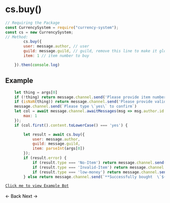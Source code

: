 # cs.buy()
```js
// Requiring the Package
const CurrencySystem = require("currency-system");
const cs = new CurrencySystem;
// Method:
        cs.buy({
        user: message.author, // user
        guild: message.guild, // guild, remove this line to make it global
        item: 1 // item number to buy 

    }).then(console.log)
```
## Example
```js
    let thing = args[0]
    if (!thing) return message.channel.send('Please provide item number')
    if (isNaN(thing)) return message.channel.send('Please provide valid item number')
    message.channel.send(`Please type \`yes\` to confirm`)
    let col = await message.channel.awaitMessages(msg => msg.author.id == message.author.id, {
        max: 1
    });
    if (col.first().content.toLowerCase() === 'yes') {

        let result = await cs.buy({
            user: message.author,
            guild: message.guild,
            item: parseInt(args[0])
        });
        if (result.error) {
            if (result.type === 'No-Item') return message.channel.send('Please provide valid item number');
            if (result.type === 'Invalid-Item') return message.channel.send('item does not exists');
            if (result.type === 'low-money') return message.channel.send(`**You don't have enough balance to buy this item!**`);
        } else return message.channel.send(`**Successfully bought  \`${result.inventory.name}\` for $${result.inventory.price}**`)
```
[`Click me to view Example Bot`](https://github.com/BIntelligent/currency-system/tree/main/v12-ExampleBot) <br><br>
<a href="https://bintelligent.github.io/currency-system/examples/setItem" class="button"><- Back</a>
<a href="https://bintelligent.github.io/currency-system/examples/removeUserItem" class="button">Next -></a> <br><br><br>
<style>
.button {
    -webkit-appearance: button;
    -moz-appearance: button;
    appearance: button;
    text-align: center;
    text-decoration: none;
    color: initial;
}
 </style>
